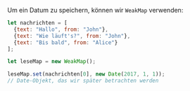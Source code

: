 Um ein Datum zu speichern, können wir `WeakMap` verwenden:

```js
let nachrichten = [
  {text: "Hallo", from: "John"},
  {text: "Wie läuft's?", from: "John"},
  {text: "Bis bald", from: "Alice"}
];

let leseMap = new WeakMap();

leseMap.set(nachrichten[0], new Date(2017, 1, 1));
// Date-Objekt, das wir später betrachten werden
```
